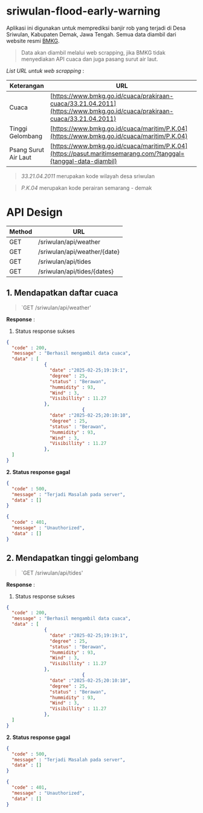 # sriwulan-flood-early-warning
Aplikasi ini digunakan untuk memprediksi banjir rob yang terjadi di Desa Sriwulan, Kabupaten Demak, Jawa Tengah. Semua data diambil dari website resmi [BMKG](https://www.bmkg.go.id/).

> Data akan diambil melalui web scrapping, jika BMKG tidak menyediakan API cuaca dan juga pasang surut air laut.

*List URL untuk web scrapping* :

| Keterangan | URL |
| ----------- | ----------- |
|Cuaca|[https://www.bmkg.go.id/cuaca/prakiraan-cuaca/33.21.04.2011](https://www.bmkg.go.id/cuaca/prakiraan-cuaca/33.21.04.2011)|
|Tinggi Gelombang|[https://www.bmkg.go.id/cuaca/maritim/P.K.04](https://www.bmkg.go.id/cuaca/maritim/P.K.04)|
|Psang Surut Air Laut|[https://www.bmkg.go.id/cuaca/maritim/P.K.04](https://pasut.maritimsemarang.com/?tanggal={tanggal-data-diambil)|

> *33.21.04.2011* merupakan kode wilayah desa sriwulan

> *P.K.04* merupakan kode perairan semarang - demak

# API Design
| Method | URL |
| ----------- | ----------- |
| GET | /sriwulan/api/weather |
| GET | /sriwulan/api/weather/{date} |
| GET | /sriwulan/api/tides |
| GET | /sriwulan/api/tides/{dates} |

## 1. Mendapatkan daftar cuaca
> `GET /sriwulan/api/weather'

**Response** : 

1. Status response sukses

```json
{
  "code" : 200,
  "message" : "Berhasil mengambil data cuaca",
  "data" : [
              {
                "date" :"2025-02-25;19:19:1",
                "degree" : 25,
                "status" : "Berawan",
                "hummidity" : 93,
                "Wind" : 3,
                "Visibillity" : 11.27
              },
                            {
                "date" :"2025-02-25;20:10:10",
                "degree" : 25,
                "status" : "Berawan",
                "hummidity" : 93,
                "Wind" : 3,
                "Visibillity" : 11.27
              },
  ]
}
```

**2. Status response gagal**

```json
{
  "code" : 500,
  "message" : "Terjadi Masalah pada server",
  "data" : []
}
````

```json
{
  "code" : 401,
  "message" : "Unauthorized",
  "data" : []
}
```

## 2. Mendapatkan tinggi gelombang
 
> `GET /sriwulan/api/tides'

**Response** : 

1. Status response sukses

```json
{
  "code" : 200,
  "message" : "Berhasil mengambil data cuaca",
  "data" : [
              {
                "date" :"2025-02-25;19:19:1",
                "degree" : 25,
                "status" : "Berawan",
                "hummidity" : 93,
                "Wind" : 3,
                "Visibillity" : 11.27
              },
                            {
                "date" :"2025-02-25;20:10:10",
                "degree" : 25,
                "status" : "Berawan",
                "hummidity" : 93,
                "Wind" : 3,
                "Visibillity" : 11.27
              },
  ]
}
```

**2. Status response gagal**

```json
{
  "code" : 500,
  "message" : "Terjadi Masalah pada server",
  "data" : []
}
````

```json
{
  "code" : 401,
  "message" : "Unauthorized",
  "data" : []
}
```

